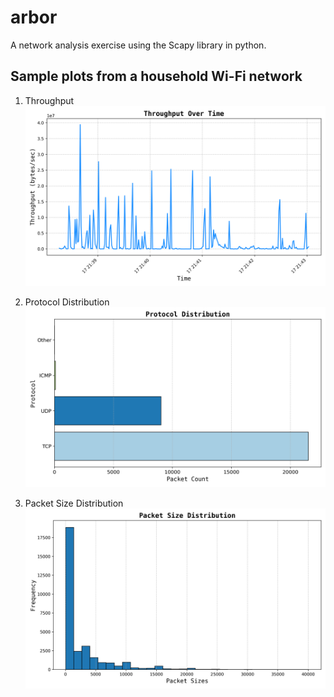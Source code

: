 # arbor

A network analysis exercise using the Scapy library in python.

## Sample plots from a household Wi-Fi network

1. Throughput
   ![](sample_plots/throughput.png)

2. Protocol Distribution
   ![](sample_plots/proto-dist.png)

3. Packet Size Distribution
   ![](sample_plots/pkt-sizes.png)

